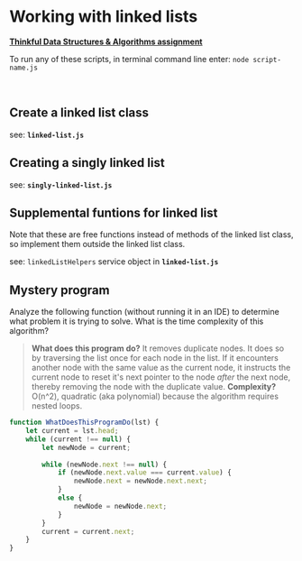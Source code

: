 # Working with linked lists

**[Thinkful Data Structures & Algorithms assignment](https://courses.thinkful.com/dsa-v1/checkpoint/5#assignment)**

To run any of these scripts, in terminal command line enter: `node script-name.js`

<br />


## Create a linked list class

see: **`linked-list.js`**


## Creating a singly linked list

see: **`singly-linked-list.js`**


## Supplemental funtions for linked list

Note that these are free functions instead of methods of the linked list class, so implement them outside the linked list class.

see: `linkedListHelpers` service object in **`linked-list.js`**

## Mystery program

Analyze the following function (without running it in an IDE) to determine what problem it is trying to solve. What is the time complexity of this algorithm?

> **What does this program do?** It removes duplicate nodes. It does so by traversing the list once for each node in the list. If it encounters another node with the same value as the current node, it instructs the current node to reset it's next pointer to the node _after_ the next node, thereby removing the node with the duplicate value.
> **Complexity?** O(n^2), quadratic (aka polynomial) because the algorithm requires nested loops.

```js
function WhatDoesThisProgramDo(lst) {
    let current = lst.head;
    while (current !== null) {
        let newNode = current;
        
        while (newNode.next !== null) {
            if (newNode.next.value === current.value) {
                newNode.next = newNode.next.next;
            }
            else {
                newNode = newNode.next;
            }
        }
        current = current.next;
    }
}
```